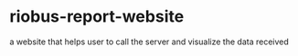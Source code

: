 # riobus-report-website
a website that helps user to call the server and visualize the data received
